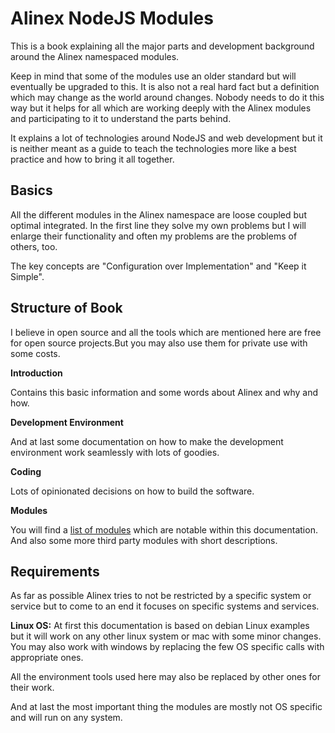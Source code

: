 # Alinex NodeJS Modules

This is a book explaining all the major parts and development background around
the Alinex namespaced modules.

Keep in mind that some of the modules use an older standard but will eventually
be upgraded to this. It is also not a real hard fact but a definition which may
change as the world around changes. Nobody needs to do it this way but it helps
for all which are working deeply with the Alinex modules and participating to it
to understand the parts behind.

It explains a lot of technologies around NodeJS and web development but it is
neither meant as a guide to teach the technologies more like a best practice
and how to bring it all together.


## Basics

All the different modules in the Alinex namespace are loose coupled but optimal
integrated. In the first line they solve my own problems
but I will enlarge their functionality and often my problems are the problems of
others, too.

The key concepts are "Configuration over Implementation" and "Keep it Simple".


## Structure of Book

I believe in open source and all the tools which are mentioned here are free for
open source projects.But you may also use them for private use with some costs.

__Introduction__

Contains this basic information and some words about Alinex and why and how.

__Development Environment__

And at last some documentation on how to make the development environment work
seamlessly with lots of goodies.

__Coding__

Lots of opinionated decisions on how to build the software.

__Modules__

You will find a [list of modules](modules.md) which are notable within this documentation.
And also some more third party modules with short descriptions.


## Requirements

As far as possible Alinex tries to not be restricted by a specific system or service
but to come to an end it focuses on specific systems and services.

__Linux OS:__ At first this documentation is based on debian Linux examples but it
will work on any other linux system or mac with some minor changes. You may also
work with windows by replacing the few OS specific calls with appropriate ones.

All the environment tools used here may also be replaced by other ones for their
work.

And at last the most important thing the modules are mostly not OS specific and
will run on any system.
